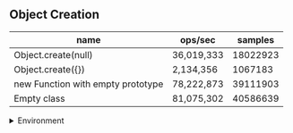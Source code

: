 ## Object Creation

|name|ops/sec|samples|
|-|-|-|
|Object.create(null)|36,019,333|18022923|
|Object.create({})|2,134,356|1067183|
|new Function with empty prototype|78,222,873|39111903|
|Empty class|81,075,302|40586639|


<details>
<summary>Environment</summary>

* __Machine:__ linux x64 | 4 vCPUs | 7.6GB Mem
* __Run:__ Wed Oct 15 2025 21:55:08 GMT+0000 (Coordinated Universal Time)
* __Node:__ `v22.0.0`
</details>

<!--
{"environment":{"platform":"linux","arch":"x64","cpus":4,"totalMemory":7.597843170166016},"benchmarks":[{"name":"Object.create(null)","samples":18022923,"opsSec":36019333.393346496},{"name":"Object.create({})","samples":1067183,"opsSec":2134356.318559739},{"name":"new Function with empty prototype","samples":39111903,"opsSec":78222873.426903},{"name":"Empty class","samples":40586639,"opsSec":81075302.06476802}]}-->
